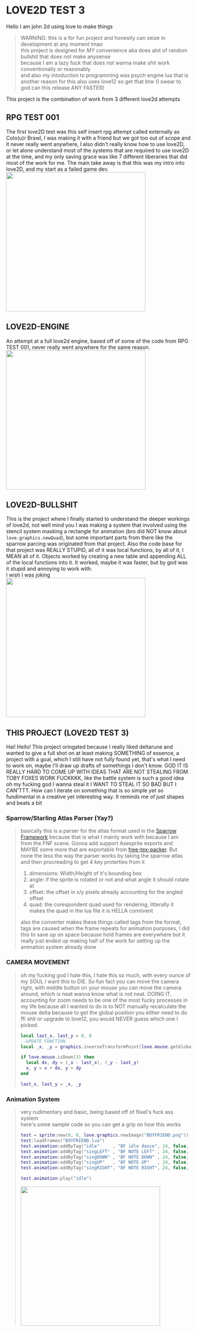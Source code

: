 # LOVE2D TEST 3
Hello I am john 2d using love to make things  

> WARNING: this is a for fun project and honestly can seize in development at any moment lmao  
this project is designed for *MY* convenience   aka does alot of random bullshit that does not make anysense  
because I am a lazy fuck that does not wanna make shit work conventionally or reasonably  
and also my intoduction to programming was psych engine lua that is another reason for this
also uses love12 so get that btw (I swear to god can this release ANY FASTER)

This project is the combination of work from 3 different love2d attempts
## RPG TEST 001
The first love2D test was this self insert rpg attempt called externally as Colo(u)r Brawl, I was making it with a friend but we got too out of scope and it never really went anywhere, I also didn't really know how to use love2D, or let alone understand most of the systems that are required to use love2D at the time, and my only saving grace was like 7 different liberaries that did most of the work for me. The main take away is that this was my intro into love2D, and my start as a failed game dev.  
<img src="https://github.com/user-attachments/assets/ad3bd460-8074-4bb9-ad9d-88bdab3e6a37" width="380">
## LOVE2D-ENGINE
An attempt at a full love2d engine, based off of some of the code from RPG TEST 001, never really went anywhere for the same reason.  
<img src="https://github.com/user-attachments/assets/cbc3f9b3-417f-4496-9c65-cfbe3ec1f0eb" width="380">

## LOVE2D-BULLSHIT
This is the project where I finally started to understand the deeper workings of love2d, not well mind you I was making a system that involved using the stencil system masking a rectangle for animation (bro did NOT know about `love.graphics.newQuad`), but some important parts from there like the sparrow parcing was originated from that project. Also the code base for that project was REALLY STUPID, all of it was local functions, by all of it, I MEAN all of it. Objects worked by creating a new table and appending ALL of the local functions into it. It worked, maybe it was faster, but by god was it stupid and annoying to work with.  
I wish I was joking  
<img src="https://github.com/user-attachments/assets/01585b97-d588-4b17-aa9d-ff64ac24d132" width="380">

## THIS PROJECT (LOVE2D TEST 3)
Hai! Hello! This project oringated because I really liked deltarune and wanted to give a full shot on at least making SOMETHING of essence, a project with a goal, which I still have not fully found yet, that's what I need to work on, maybe I'll draw up drafts of somethings I don't know. GOD IT IS REALLY HARD TO COME UP WITH IDEAS THAT ARE NOT STEALING FROM TOBY FOXES WORK FUCKKKK, like the battle system is such a good idea oh my fucking god I wanna steal it I WANT TO STEAL IT SO BAD BUT I CAN'TTT. How can I iterate on something that is so simple yet so fundimental in a creative yet interesting way. It reminds me of just shapes and beats a bit  

### Sparrow/Starling Atlas Parser (Yay?)
> basically this is a parser for the atlas format used in the [Sparrow Framework](https://www.sparrow-framework.org) because that is what I mainly work with because I am from the FNF scene. Gonna add support Asesprite exports and MAYBE some more that are exportable from [free-tex-packer](https://free-tex-packer.com/app/). But none the less the way the parser works by taking the sparrow atlas and then procreading to get 4 key proterties from it
> 1. dimensions: Width/Height of it's bounding box  
> 2. angle: if the sprite is rotated or not and what angle it should rotate at  
> 3. offset: the offset in x/y pixels already accounting for the angled offset  
> 4. quad: the corespondent quad used for rendering, litterally it makes the quad in the lua file it is HELLA connivent   
>
> also the converter makes these things called tags from the format, tags are caused when the frame repeats for animation purposes, I did this to save up on space because hold frames are everywhere but it really just ended up making half of the work for setting up the animation system already done

### CAMERA MOVEMENT
> oh my fucking god I hate this, I hate this so much, with every ounce of my SOUL I want this to DIE. So fun fact you can move the camera right, with middle button on your mouse you can move the camera around, which is neat wanna know what is not neat. DOING IT, accounting for zoom needs to be one of the most fucky processes in my life because all I wanted to do is to NOT manually recalculate the mouse delta because to get the global position you either need to do ffi shit or upgrade to love12, you would NEVER guess which one I picked.
> ```lua
>local last_x, last_y = 0, 0
>--UPDATE FUNCTION
>local _x, _y = graphics.inverseTransformPoint(love.mouse.getGlobalPosition())
>
>if love.mouse.isDown(3) then
>	local dx, dy = (_x - last_x), (_y - last_y)
>	x, y = x + dx, y + dy
>end
>
>last_x, last_y = _x, _y
>```

### Animation System 
> very rudimentary and basic, being based off of flixel's fuck ass system  
> here's some sample code so you can get a grip on how this works
> ```lua
>test = sprite:new(0, 0, love.graphics.newImage("BOYFRIEND.png")) ---@type sprite
>test:loadFrames("BOYFRIEND.lua")
>test.animation:addByTag("idle"     , "BF idle dance", 24, false, {-5 ,  0})
>test.animation:addByTag("singLEFT" , "BF NOTE LEFT" , 24, false, { 5 , -6})
>test.animation:addByTag("singDOWN" , "BF NOTE DOWN" , 24, false, {-20, -51})
>test.animation:addByTag("singUP"   , "BF NOTE UP"   , 24, false, {-46,  27})
>test.animation:addByTag("singRIGHT", "BF NOTE RIGHT", 24, false, {-48, -7})
>
>test.animation:play("idle")
>```
> <img src="https://github.com/user-attachments/assets/2c66bcda-aa99-433e-98a4-ec8f1f06c489" width="380">

